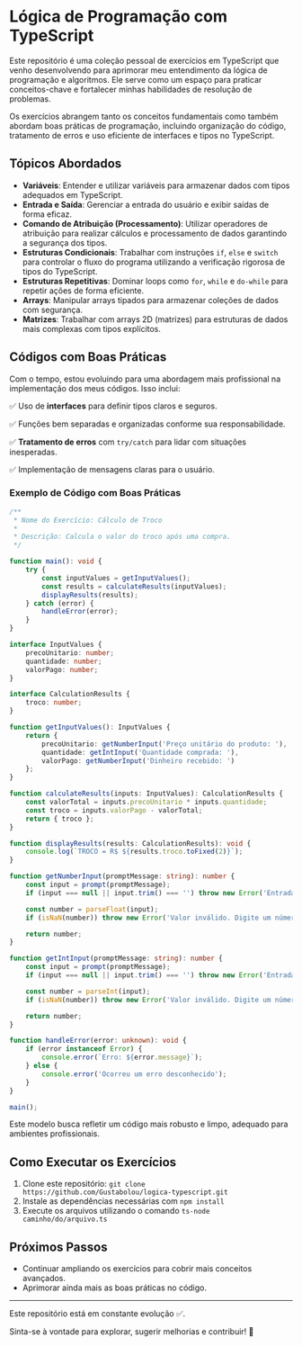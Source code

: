 # Lógica de Programação com TypeScript

Este repositório é uma coleção pessoal de exercícios em TypeScript que venho desenvolvendo para aprimorar meu entendimento da lógica de programação e algoritmos. Ele serve como um espaço para praticar conceitos-chave e fortalecer minhas habilidades de resolução de problemas.

Os exercícios abrangem tanto os conceitos fundamentais como também abordam boas práticas de programação, incluindo organização do código, tratamento de erros e uso eficiente de interfaces e tipos no TypeScript.

## Tópicos Abordados

- **Variáveis**: Entender e utilizar variáveis para armazenar dados com tipos adequados em TypeScript.
- **Entrada e Saída**: Gerenciar a entrada do usuário e exibir saídas de forma eficaz.
- **Comando de Atribuição (Processamento)**: Utilizar operadores de atribuição para realizar cálculos e processamento de dados garantindo a segurança dos tipos.
- **Estruturas Condicionais**: Trabalhar com instruções `if`, `else` e `switch` para controlar o fluxo do programa utilizando a verificação rigorosa de tipos do TypeScript.
- **Estruturas Repetitivas**: Dominar loops como `for`, `while` e `do-while` para repetir ações de forma eficiente.
- **Arrays**: Manipular arrays tipados para armazenar coleções de dados com segurança.
- **Matrizes**: Trabalhar com arrays 2D (matrizes) para estruturas de dados mais complexas com tipos explícitos.
## Códigos com Boas Práticas
Com o tempo, estou evoluindo para uma abordagem mais profissional na implementação dos meus códigos. Isso inclui:

✅ Uso de **interfaces** para definir tipos claros e seguros.

✅ Funções bem separadas e organizadas conforme sua responsabilidade.

✅ **Tratamento de erros** com `try/catch` para lidar com situações inesperadas.

✅ Implementação de mensagens claras para o usuário.

### Exemplo de Código com Boas Práticas

```typescript
/**
 * Nome do Exercício: Cálculo de Troco
 *
 * Descrição: Calcula o valor do troco após uma compra.
 */

function main(): void {
    try {
        const inputValues = getInputValues();
        const results = calculateResults(inputValues);
        displayResults(results);
    } catch (error) {
        handleError(error);
    }
}

interface InputValues {
    precoUnitario: number;
    quantidade: number;
    valorPago: number;
}

interface CalculationResults {
    troco: number;
}

function getInputValues(): InputValues {
    return {
        precoUnitario: getNumberInput('Preço unitário do produto: '),
        quantidade: getIntInput('Quantidade comprada: '),
        valorPago: getNumberInput('Dinheiro recebido: ')
    };
}

function calculateResults(inputs: InputValues): CalculationResults {
    const valorTotal = inputs.precoUnitario * inputs.quantidade;
    const troco = inputs.valorPago - valorTotal;
    return { troco };
}

function displayResults(results: CalculationResults): void {
    console.log(`TROCO = R$ ${results.troco.toFixed(2)}`);
}

function getNumberInput(promptMessage: string): number {
    const input = prompt(promptMessage);
    if (input === null || input.trim() === '') throw new Error('Entrada cancelada');

    const number = parseFloat(input);
    if (isNaN(number)) throw new Error('Valor inválido. Digite um número.');

    return number;
}

function getIntInput(promptMessage: string): number {
    const input = prompt(promptMessage);
    if (input === null || input.trim() === '') throw new Error('Entrada cancelada');

    const number = parseInt(input);
    if (isNaN(number)) throw new Error('Valor inválido. Digite um número inteiro.');

    return number;
}

function handleError(error: unknown): void {
    if (error instanceof Error) {
        console.error(`Erro: ${error.message}`);
    } else {
        console.error('Ocorreu um erro desconhecido');
    }
}

main();
```

Este modelo busca refletir um código mais robusto e limpo, adequado para ambientes profissionais.

## Como Executar os Exercícios
1. Clone este repositório: `git clone https://github.com/Gustabolou/logica-typescript.git`
2. Instale as dependências necessárias com `npm install`
3. Execute os arquivos utilizando o comando `ts-node caminho/do/arquivo.ts`

## Próximos Passos
- Continuar ampliando os exercícios para cobrir mais conceitos avançados.
- Aprimorar ainda mais as boas práticas no código.

---
Este repositório está em constante evolução ✅. 

Sinta-se à vontade para explorar, sugerir melhorias e contribuir! 🚀

